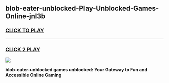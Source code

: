 
## blob-eater-unblocked-Play-Unblocked-Games-Online-jnl3b
<h3>
<a href="https://premium76.site?title=blob-eater-unblocked&ref=25A">CLICK TO PLAY</a></h3>
<hr>

<h3>
<a href="https://premium76.site?title=blob-eater-unblocked&ref=25A">CLICK 2 PLAY</a>
  
</h3>

<a href="https://premium76.site?title=blob-eater-unblocked&ref=25A"><img src="https://clearcache.store/games.png"></a>


**blob-eater-unblocked games unblocked: Your Gateway to Fun and Accessible Online Gaming**
